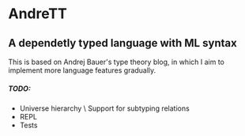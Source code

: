 # AndreTT

## A dependetly typed language with ML syntax

This is based on Andrej Bauer's type theory blog, in which I aim to implement more language features gradually.

##### TODO:
- Universe hierarchy \ Support for subtyping relations
-  REPL
- Tests
